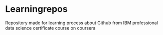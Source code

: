 # Learningrepos
Repository made for learning process about Github from IBM professional data science certificate course on coursera
